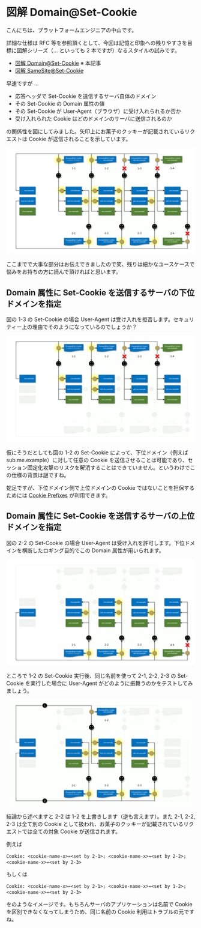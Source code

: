 # 図解 Domain@Set-Cookie 

こんにちは、プラットフォームエンジニアの中山です。

詳細な仕様は RFC 等を参照頂くとして、今回は記憶と印象への残りやすさを目標に図解シリーズ（… といっても 2 本ですが）なるスタイルの試みです。

- [図解 Domain@Set-Cookie](https://github.com/nakayama-kazuki/202x/tree/main/Cookie/Domain) ※ 本記事
- [図解 SameSite@Set-Cookie](https://github.com/nakayama-kazuki/202x/tree/main/Cookie/SameSite)

早速ですが …

- 応答ヘッダで Set-Cookie を送信するサーバ自体のドメイン
- その Set-Cookie の Domain 属性の値
- その Set-Cookie が User-Agent（ブラウザ）に受け入れられるか否か
- 受け入れられた Cookie はどのドメインのサーバに送信されるのか

の関係性を図にしてみました。矢印上にお菓子のクッキーが記載されているリクエストは Cookie が送信されることを示しています。

<img src='https://raw.githubusercontent.com/nakayama-kazuki/202x/main/Cookie/Domain/d-1.png' />

ここまでで大事な部分はお伝えできましたので笑、残りは細かなユースケースで悩みをお持ちの方に読んで頂ければと思います。

## Domain 属性に Set-Cookie を送信するサーバの下位ドメインを指定

図の 1-3 の Set-Cookie の場合 User-Agent は受け入れを拒否します。セキュリティー上の理由でそのようになっているのでしょうか？

<img src='https://raw.githubusercontent.com/nakayama-kazuki/202x/main/Cookie/Domain/d-2.png' />

仮にそうだとしても図の 1-2 の Set-Cookie によって、下位ドメイン（例えば sub.me.example）に対して任意の Cookie を送信させることは可能であり、セッション固定化攻撃のリスクを解消することはできていません。というわけでこの仕様の背景は謎ですね。

蛇足ですが、下位ドメイン側で上位ドメインの Cookie ではないことを担保するためには [Cookie Prefixes](https://datatracker.ietf.org/doc/html/draft-ietf-httpbis-cookie-prefixes-00) が利用できます。

## Domain 属性に Set-Cookie を送信するサーバの上位ドメインを指定

図の 2-2 の Set-Cookie の場合 User-Agent は受け入れを許可します。下位ドメインを横断したロギング目的でこの Domain 属性が用いられます。

<img src='https://raw.githubusercontent.com/nakayama-kazuki/202x/main/Cookie/Domain/d-3.png' />

ところで 1-2 の Set-Cookie 実行後、同じ名前を使って 2-1, 2-2, 2-3 の Set-Cookie を実行した場合に User-Agent がどのように振舞うのかをテストしてみましょう。

<img src='https://raw.githubusercontent.com/nakayama-kazuki/202x/main/Cookie/Domain/d-4.png' />

結論から述べますと 2-2 は 1-2 を上書きします（逆も言えます）。また 2-1, 2-2, 2-3 は全て別の Cookie として扱われ、お菓子のクッキーが記載されているリクエストでは全ての対象 Cookie が送信されます。

例えば

```
Cookie: <cookie-name-x>=<set by 2-1>; <cookie-name-x>=<set by 2-2>; <cookie-name-x>=<set by 2-3>
```

もしくは

```
Cookie: <cookie-name-x>=<set by 2-1>; <cookie-name-x>=<set by 1-2>; <cookie-name-x>=<set by 2-3>
```

をのようなイメージです。もちろんサーバのアプリケーションは名前で Cookie を区別できなくなってしまうため、同じ名前の Cookie 利用はトラブルの元ですね。

